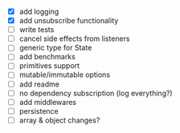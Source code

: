 - [x] add logging
- [x] add unsubscribe functionality
- [ ] write tests
- [ ] cancel side effects from listeners
- [ ] generic type for State  
- [ ] add benchmarks
- [ ] primitives support
- [ ] mutable/immutable options
- [ ] add readme
- [ ] no dependency subscription (log everything?)
- [ ] add middlewares
- [ ] persistence
- [ ] array & object changes?
